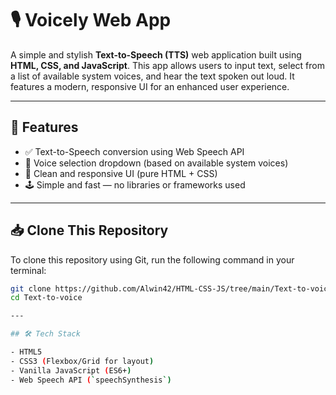 # 🎙️ Voicely Web App

A simple and stylish **Text-to-Speech (TTS)** web application built using **HTML, CSS, and JavaScript**. This app allows users to input text, select from a list of available system voices, and hear the text spoken out loud. It features a modern, responsive UI for an enhanced user experience.

---

## 🚀 Features

- ✅ Text-to-Speech conversion using Web Speech API
- 🎤 Voice selection dropdown (based on available system voices)
- 🎨 Clean and responsive UI (pure HTML + CSS)
- 🕹️ Simple and fast — no libraries or frameworks used

---

## 📥 Clone This Repository

To clone this repository using Git, run the following command in your terminal:

```bash
git clone https://github.com/Alwin42/HTML-CSS-JS/tree/main/Text-to-voice
cd Text-to-voice

---

## 🛠️ Tech Stack

- HTML5
- CSS3 (Flexbox/Grid for layout)
- Vanilla JavaScript (ES6+)
- Web Speech API (`speechSynthesis`)
```
